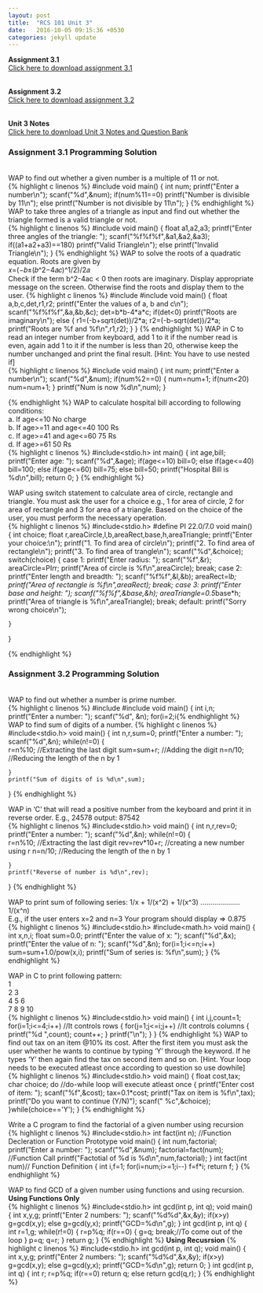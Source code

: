 ```yaml
---
layout: post
title:  "RCS 101 Unit 3"
date:   2016-10-05 09:15:36 +0530
categories: jekyll update
---
```


<strong> Assignment 3.1 </strong><br>
<a href="http://anubhavpatrick.github.io/RCS101Assignment3.1.pdf "> Click here to download assignment 3.1</a><br>
<br>

<strong> Assignment 3.2 </strong><br>
<a href="http://anubhavpatrick.github.io/RCS101Assignment3.2.pdf "> Click here to download assignment 3.2</a><br>
<br>

<strong>Unit 3 Notes </strong><br>
<a href="http://anubhavpatrick.github.io/RCS101Unit3Notes.pdf"> Click here to download Unit 3 Notes and Question Bank </a><br>
<h3> Assignment 3.1 Programming Solution </h3><br>
WAP to find out whether a given number is a multiple of 11 or not.<br>
{% highlight c linenos %}
#include<stdio.h>
void main()
{
	int num;
	printf("Enter a number\n");
	scanf("%d",&num);
	if(num%11==0)
		printf("Number is divisible by 11\n");
	else
		printf("Number is not divisible by 11\n");
}
{% endhighlight %}
WAP to take three angles of a triangle as input and find out whether the triangle formed is a valid triangle or not.<br>
{% highlight c linenos %}
#include<stdio.h>
void main()
{
	float a1,a2,a3;
	printf("Enter three angles of the triangle: ");
	scanf("%f%f%f",&a1,&a2,&a3);
	if((a1+a2+a3)==180)
		printf("Valid Triangle\n");
	else
		printf("Invalid Triangle\n");
}
{% endhighlight %}
WAP to solve the roots of a quadratic equation. Roots are given by<br>
𝑥=(−𝑏±(𝑏^2−4𝑎𝑐)^1/2)/2𝑎<br>
Check if the term b^2-4ac < 0 then roots are imaginary. Display appropriate message on the screen. Otherwise find the roots and display them to the user.
{% highlight c linenos %}
#include<stdio.h>
#include<math.h>
void main()
{
	float a,b,c,det,r1,r2;
	printf("Enter the values of a, b and c\n");
	scanf("%f%f%f",&a,&b,&c);
	det=b*b-4*a*c;
	if(det<0)
		printf("Roots are imaginary\n");
	else
	{
		r1=(-b+sqrt(det))/2*a;
		r2=(-b-sqrt(det))/2*a;
		printf("Roots are %f and %f\n",r1,r2);
	}
}
{% endhighlight %}
WAP in C to read an integer number from keyboard, add 1 to it if the number read is even, again add 1 to it if the number is less than 20, otherwise keep the number unchanged and print the final result.
[Hint: You have to use nested if]<br>
{% highlight c linenos %}
#include<stdio.h>
void main()
{
	int num;
	printf("Enter a number\n");
	scanf("%d",&num);
	if(num%2==0)
	{
		num=num+1;
		if(num<20)
			num=num+1;
	}
	printf("Num is now %d\n",num);
}

{% endhighlight %}
WAP to calculate hospital bill according to following conditions:<br>
a. If age<=10 No charge<br>
b. If age>=11 and age<=40 100 Rs<br>
c. If age>=41 and age<=60 75 Rs<br>
d. If age>=61 50 Rs<br>
{% highlight c linenos %}
#include<stdio.h>
int main()
{
	int age,bill;
	printf("Enter age: ");
	scanf("%d",&age);
	if(age<=10)
		bill=0;
	else if(age<=40)
		bill=100;
	else if(age<=60)
		bill=75;
	else
		bill=50;
	printf("Hospital Bill is %d\n",bill);
	return 0;
}
{% endhighlight %}

WAP using switch statement to calculate area of circle, rectangle and triangle. You must ask the user for a choice e.g., 1 for area of circle, 2 for area of rectangle and 3 for area of a triangle. Based on the choice of the user, you must perform the necessary operation. <br>
{% highlight c linenos %}
#include<stdio.h>
#define PI 22.0/7.0
void main()
{
	int choice;
	float r,areaCircle,l,b,areaRect,base,h,areaTriangle;
	printf("Enter your choice:\n");
	printf("1. To find area of circle\n");
	printf("2. To find area of rectangle\n");
	printf("3. To find area of trangle\n");
	scanf("%d",&choice);
	switch(choice)
	{
		case 1: printf("Enter radius: ");
				scanf("%f",&r);
				areaCircle=PI*r*r;
				printf("Area of circle is %f\n",areaCircle);
				break;
		case 2: printf("Enter length and breadth: ");
				scanf("%f%f",&l,&b);
				areaRect=l*b;
				printf("Area of rectangle is %f\n",areaRect);
				break;
		case 3: printf("Enter base and height: ");
				scanf("%f%f",&base,&h);
				areaTriangle=0.5*base*h;
				printf("Area of triangle is %f\n",areaTriangle);
				break;
		default: printf("Sorry wrong choice\n");

	}
}

{% endhighlight %}
<h3> Assignment 3.2 Programming Solution </h3><br>
WAP to find out whether a number is prime number.<br>
{% highlight c linenos %}
#include<stdio.h>
#include<stdlib.h>
void main()
{
	int i,n;
	printf("Enter a number: ");
	scanf("%d", &n);
	for(i=2;i<n;i++)
	{	
		if(n%i==0)
		{
			printf("%d is not a prime number\n",n);
			exit(0);//To terminate the prog
		}
	}
	printf("%d is a prime number\n",n);
}

{% endhighlight %}
WAP to find sum of digits of a number.
{% highlight c linenos %}
#include<stdio.h>
void main()
{
	int n,r,sum=0;
	printf("Enter a number: ");
	scanf("%d",&n);
	while(n!=0)
	{	
		r=n%10; //Extracting the last digit
		sum=sum+r;	//Adding the digit
		n=n/10; //Reducing the length of the n by 1
		
	}
	printf("Sum of digits of is %d\n",sum);
}
{% endhighlight %}

WAP in ‘C’ that will read a positive number from the keyboard and print it in reverse
order.
E.g., 24578 output: 87542 <br>
{% highlight c linenos %}
#include<stdio.h>
void main()
{
	int n,r,rev=0;
	printf("Enter a number: ");
	scanf("%d",&n);
	while(n!=0)
	{	
		r=n%10; //Extracting the last digit
		rev=rev*10+r;	//creating a new number using r
		n=n/10; //Reducing the length of the n by 1
		
	}
	printf("Reverse of number is %d\n",rev);
}
{% endhighlight %}

WAP to print sum of following series:
1/x + 1/(x^2) + 1/(x^3) ……………….. 1/(x^n)<br>
E.g., if the user enters x=2 and n=3
Your program should display => 0.875
<br>
{% highlight c linenos %}
#include<stdio.h>
#include<math.h>
void main()
{
	int x,n,i;
	float sum=0.0;
	printf("Enter the value of x: ");
	scanf("%d",&x);
	printf("Enter the value of n: ");
	scanf("%d",&n);
	for(i=1;i<=n;i++)
		sum=sum+1.0/pow(x,i);
	printf("Sum of series is: %f\n",sum);
}
{% endhighlight %}

WAP in C to print following pattern:<br>
1<br>
2 3<br>
4 5 6<br>
7 8 9 10
<br>
{% highlight c linenos %}
#include<stdio.h>
void main()
{
	int i,j,count=1;
	for(i=1;i<=4;i++) //It controls rows
	{
		for(j=1;j<=i;j++) //It controls columns
		{
			printf("%d ",count);
			count++;
		}
		printf("\n");
	}
}
{% endhighlight %}
WAP to find out tax on an item @10% its cost. After the first item you must ask the user
whether he wants to continue by typing ‘Y’ through the keyword. If he types ‘Y’ then
again find the tax on second item and so on.
[Hint. Your loop needs to be executed atleast once according to question so use dowhile]
<br>
{% highlight c linenos %}
#include<stdio.h>
void main()
{
	float cost,tax;
	char choice;
	do //do-while loop will execute atleast once
	{ 
		printf("Enter cost of item: ");
		scanf("%f",&cost);
		tax=0.1*cost;
		printf("Tax on item is %f\n",tax);
		printf("Do you want to continue (Y/N)");
		scanf(" %c",&choice);
	}while(choice=='Y');
}
{% endhighlight %}

Write a C program to find the factorial of a given number using recursion
<br>
{% highlight c linenos %}
#include<stdio.h>
int fact(int n); //Function Decleration or Function Prototype
void main()
{
	int num,factorial;
	printf("Enter a number: ");
	scanf("%d",&num);
	factorial=fact(num); //Function Call
	printf("Factotial of %d is %d\n",num,factorial);
}
int fact(int num)// Function Definition
{
	int i,f=1;
	for(i=num;i>=1;i--)
		f=f*i;
	return f;
}
{% endhighlight %}

WAP to find GCD of a given number using functions and using recursion.<br>
<strong> Using Functions Only </strong>
<br>
{% highlight c linenos %}
#include<stdio.h>
int gcd(int p, int q);
void main()
{
	int x,y,g;
	printf("Enter 2 numbers: ");
	scanf("%d%d",&x,&y);
	if(x>y)
		g=gcd(x,y);
	else
		g=gcd(y,x);
	printf("GCD=%d\n",g);
}
int gcd(int p, int q)
{
	int r=1,g;
	while(r!=0)
	{
		r=p%q;
		if(r==0)
		{
			g=q;
			break;//To come out of the loop
		}
		p=q;
		q=r;
	}
	return g;
}
{% endhighlight %}
<strong> Using Recusrsion</strong>
{% highlight c linenos %}
#include<stdio.h>
int gcd(int p, int q);
void main()
{
	int x,y,g;
	printf("Enter 2 numbers: ");
	scanf("%d%d",&x,&y);
	if(x>y)
		g=gcd(x,y);
	else
		g=gcd(y,x);
	printf("GCD=%d\n",g);
	return 0;
}
int gcd(int p, int q)
{
	int r;
	r=p%q;
	if(r==0)
		return q;
	else
		return gcd(q,r);
}
{% endhighlight %}
